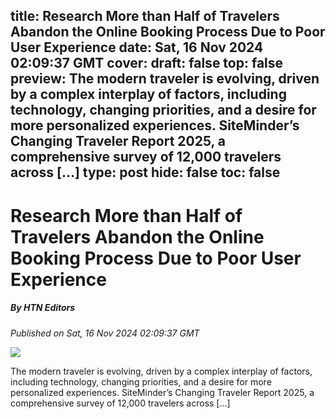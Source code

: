title: Research More than Half of Travelers Abandon the Online Booking Process Due to Poor User Experience
date: Sat, 16 Nov 2024 02:09:37 GMT
cover: 
draft: false
top: false
preview: The modern traveler is evolving, driven by a complex interplay of factors, including technology, changing priorities, and a desire for more personalized experiences. SiteMinder’s Changing Traveler Report 2025, a comprehensive survey of 12,000 travelers across [...]
type: post
hide: false
toc: false
---

# Research More than Half of Travelers Abandon the Online Booking Process Due to Poor User Experience
##### By HTN Editors
_Published on Sat, 16 Nov 2024 02:09:37 GMT_

![](https://hoteltechnologynews.com/wp-content/uploads/2024/11/15.webp)

The modern traveler is evolving, driven by a complex interplay of factors, including technology, changing priorities, and a desire for more personalized experiences. SiteMinder’s Changing Traveler Report 2025, a comprehensive survey of 12,000 travelers across \[...\]
